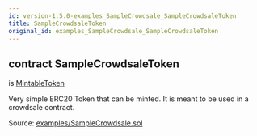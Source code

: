 ```yaml
---
id: version-1.5.0-examples_SampleCrowdsale_SampleCrowdsaleToken
title: SampleCrowdsaleToken
original_id: examples_SampleCrowdsale_SampleCrowdsaleToken
---
```


<div class="contract-doc"><div class="contract"><h2 class="contract-header"><span class="contract-kind">contract</span> SampleCrowdsaleToken</h2><p class="base-contracts"><span>is</span> <a href="token_MintableToken.html">MintableToken</a></p><p class="description">Very simple ERC20 Token that can be minted. It is meant to be used in a crowdsale contract.</p><div class="source">Source: <a href="https://github.com/OpenZeppelin/zeppelin-solidity/blob/v1.5.0/contracts/examples/SampleCrowdsale.sol" target="_blank">examples/SampleCrowdsale.sol</a></div></div></div>
